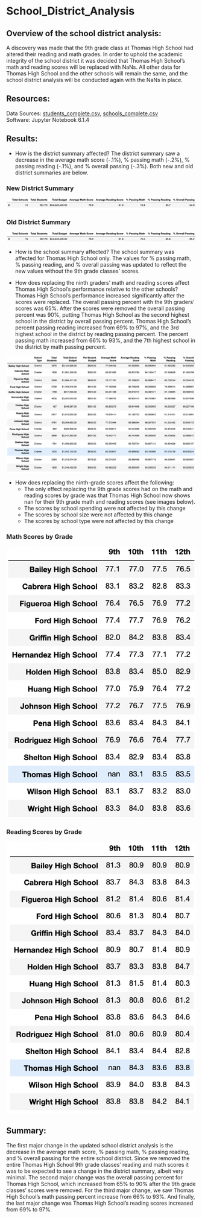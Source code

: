# School_District_Analysis

## Overview of the school district analysis:
A discovery was made that the 9th grade class at Thomas High School had altered their reading and math grades. In order to uphold the academic integrity of the school district it was decided that Thomas High School’s math and reading scores will be replaced with NaNs. All other data for Thomas High School and the other schools will remain the same, and the school district analysis will be conducted again with the NaNs in place.

## Resources:
Data Sources: [students_complete.csv](Resources/students_complete.csv), [schools_complete.csv](Resources/schools_complete.csv)\
Software: Jupyter Notebook 6.1.4 

## Results:
- How is the district summary affected? The district summary saw a decrease in the average math score (-.1%), % passing math (-.2%), % passing reading (-.1%), and % overall passing (-.3%). Both new and old district summaries are below. 

### New District Summary
![District_Summary_(New)](Resources/New_District_Summary_DF.png)

### Old District Summary
![District_Summary_(Old)](Resources/Old_District_Summary_DF.png)

- How is the school summary affected? The school summary was affected for Thomas High School only. The values for % passing math, % passing reading, and % overall passing was updated to reflect the new values without the 9th grade classes’ scores. 

 - How does replacing the ninth graders’ math and reading scores affect Thomas High School’s performance relative to the other schools? Thomas High School’s performance increased significantly after the scores were replaced. The overall passing percent with the 9th graders’ scores was 65%. After the scores were removed the overall passing percent was 90%, putting Thomas High School as the second highest school in the district by overall passing percent. Thomas High School’s percent passing reading increased from 69% to 97%, and the 3rd highest school in the district by reading passing percent. The percent passing math increased from 66% to 93%, and the 7th highest school in the district by math passing percent.

![Per_School_Summary.png](Resources/Per_School_Summary.png)

- How does replacing the ninth-grade scores affect the following:
  - The only effect replacing the 9th grade scores had on the math and reading scores by grade was that Thomas High School now shows nan for their 9th grade math       and reading scores (see images below).   
  - The scores by school spending were not affected by this change 
  - The scores by school size were not affected by this change
  - The scores by school type were not affected by this change

### Math Scores by Grade 
 ![Math_Scores_by_Grade.png](Resources/Math_Scores_by_Grade.png)
 
### Reading Scores by Grade 
![Reading_Scores_by_Grade.png](Resources/Reading_Scores_by_Grade.png)
 
 ## Summary: 
The first major change in the updated school district analysis is the decrease in the average math score, % passing math, % passing reading, and % overall passing for the entire school district. Since we removed the entire Thomas High School 9th grade classes’ reading and math scores it was to be expected to see a change in the district summary, albeit very minimal. The second major change was the overall passing percent for Thomas High School, which increased from 65% to 90% after the 9th grade classes’ scores were removed. For the third major change, we saw Thomas High School’s math passing percent increase from 66% to 93%. And finally, the last major change was Thomas High School’s reading scores increased from 69% to 97%.   

